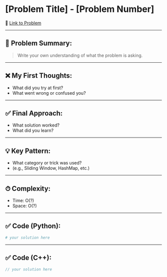# [Problem Title] - [Problem Number]

🔗 [Link to Problem](https://leetcode.com/problems/problem-slug)

---

## 🧠 Problem Summary:
> Write your own understanding of what the problem is asking.

---

## ❌ My First Thoughts:
- What did you try at first?
- What went wrong or confused you?

---

## ✅ Final Approach:
- What solution worked?
- What did you learn?

---

## 💡 Key Pattern:
- What category or trick was used?
- (e.g., Sliding Window, HashMap, etc.)

---

## ⏱ Complexity:
- Time: O(?)
- Space: O(?)

---

## ✅ Code (Python):
```python
# your solution here
```

---

## ✅ Code (C++):
```cpp
// your solution here
```
